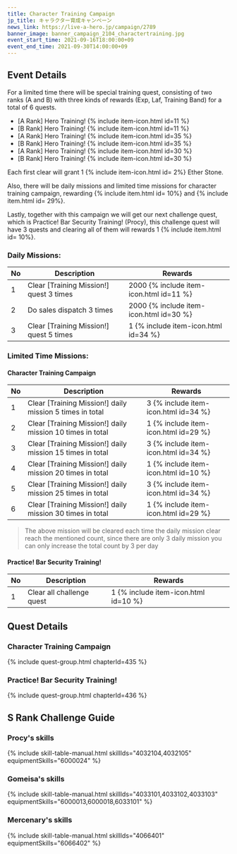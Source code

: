 ```yaml
---
title: Character Training Campaign
jp_title: キャラクター育成キャンペーン
news_link: https://live-a-hero.jp/campaign/2789
banner_image: banner_campaign_2104_charactertraining.jpg 
event_start_time: 2021-09-16T18:00:00+09
event_end_time: 2021-09-30T14:00:00+09
---
```


## Event Details

For a limited time there will be special training quest, consisting of two ranks (A and B) with three kinds of rewards (Exp, Laf, Training Band) for a total of 6 quests.

- \[A Rank\] Hero Training! {% include item-icon.html id=11 %}     
- \[B Rank\] Hero Training! {% include item-icon.html id=11 %}     
- \[A Rank\] Hero Training! {% include item-icon.html id=35 %}      
- \[B Rank\] Hero Training! {% include item-icon.html id=35 %}     
- \[A Rank\] Hero Training! {% include item-icon.html id=30 %} 
- \[B Rank\] Hero Training! {% include item-icon.html id=30 %} 

Each first clear will grant 1 {% include item-icon.html id= 2%} Ether Stone.

Also, there will be daily missions and limited time missions for character training campaign, rewarding {% include item.html id= 10%} and {% include item.html id= 29%}.

Lastly, together with this campaign we will get our next challenge quest, which is Practice! Bar Security Training! (Procy), this challenge quest will have 3 quests and clearing all of them will rewards 1 {% include item.html id= 10%}.

### Daily Missions: 

| No | Description | Rewards |
|----|-----------------------------------------------------------|----------------|
| 1  | Clear \[Training Mission!\] quest 3 times | 2000 {% include item-icon.html id=11 %} |
| 2  | Do sales dispatch 3 times | 2000 {% include item-icon.html id=30 %} |
| 3  | Clear \[Training Mission!\] quest 5 times  | 1 {% include item-icon.html id=34 %} |

### Limited Time Missions: 

#### Character Training Campaign

| No | Description | Rewards |
|----|-----------------------------------------------------------|----------------|
| 1  | Clear \[Training Mission!\] daily mission 5 times in total | 3 {% include item-icon.html id=34 %} |
| 2  | Clear \[Training Mission!\] daily mission 10 times in total | 1 {% include item-icon.html id=29 %} |
| 3  | Clear \[Training Mission!\] daily mission 15 times in total | 3 {% include item-icon.html id=34 %} |
| 4  | Clear \[Training Mission!\] daily mission 20 times in total | 1 {% include item-icon.html id=10 %} |
| 5  | Clear \[Training Mission!\] daily mission 25 times in total | 3 {% include item-icon.html id=34 %} |
| 6  | Clear \[Training Mission!\] daily mission 30 times in total | 1 {% include item-icon.html id=29 %} |

> The above mission will be cleared each time the daily mission clear reach the mentioned count, since there are only 3 daily mission you can only increase the total count by 3 per day

#### Practice! Bar Security Training!

| No | Description | Rewards |
|----|-----------------------------------------------------------|----------------|
| 1  | Clear all challenge quest | 1 {% include item-icon.html id=10 %} |

## Quest Details

### Character Training Campaign

{% include quest-group.html chapterId=435 %}

### Practice! Bar Security Training!

{% include quest-group.html chapterId=436 %}

## S Rank Challenge Guide

### Procy's skills

{% include skill-table-manual.html skillIds="4032104,4032105" equipmentSkills="6000024" %}

### Gomeisa's skills

{% include skill-table-manual.html skillIds="4033101,4033102,4033103" equipmentSkills="6000013,6000018,6033101" %}

### Mercenary's skills

{% include skill-table-manual.html skillIds="4066401" equipmentSkills="6066402" %}
